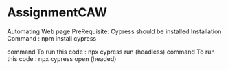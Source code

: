 # AssignmentCAW
Automating Web page 
PreRequisite: Cypress should be installed
Installation Command : npm install cypress

command To run this code : npx cypress run (headless)
command To run this code : npx cypress open (headed)
